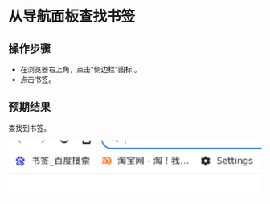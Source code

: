 # 从导航面板查找书签

## 操作步骤

- 在浏览器右上角，点击“侧边栏”图标 。
- 点击书签。

## 预期结果

查找到书签。

![从导航面板查找书签-1](./img/从导航面板查找书签-1.png)
